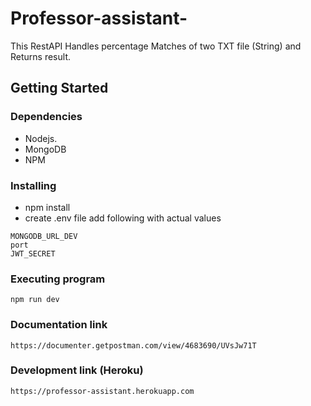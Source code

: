 # Professor-assistant-

This RestAPI Handles percentage Matches of two TXT file (String) and Returns result.

## Getting Started

### Dependencies
* Nodejs.
* MongoDB
* NPM

### Installing
* npm install
* create .env file  add following with actual values

```
MONGODB_URL_DEV
port
JWT_SECRET
``` 

### Executing program

```
npm run dev
```
### Documentation link

```
https://documenter.getpostman.com/view/4683690/UVsJw71T
```

### Development link (Heroku)

```
https://professor-assistant.herokuapp.com
```




